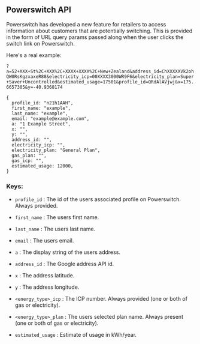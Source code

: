 ## Powerswitch API

Powerswitch has developed a new feature for retailers to access information about customers that are potentially switching. This is provided in the form of URL query params passed along when the user clicks the switch link on Powerswitch.

Here's a real example: 

`?a=52+XXX+St%2C+XXX%2C+XXXX+XXXX%2C+New+Zealand&address_id=ChXXXXXVk2ohQW0RsKgzxaxeR88&electricity_icp=00XXXX3000WR9F6&electricity_plan=Super+Saver+Uncontrolled&estimated_usage=17501&profile_id=QRdAlAVjwj&x=175.6657305&y=-40.9368174`

```
{
  profile_id: "n21h1AAH",
  first_name: "example",
  last_name: "example",
  email: "example@example.com",
  a: "1 Example Street",
  x: "",
  y: "",
  address_id: "",
  electricity_icp: "",
  electricity_plan: "General Plan",
  gas_plan: "",
  gas_icp: "",
  estimated_usage: 12000,
}
```

### Keys:

- `profile_id` : The id of the users associated profile on Powerswitch. Always provided.

- `first_name` : The users first name.

- `last_name` : The users last name.

- `email` : The users email.

- `a` : The display string of the users address.

- `address_id` : The Google address API id.

- `x` : The address latitude.

- `y` : The address longitude.

- `<energy_type>_icp` : The ICP number. Always provided (one or both of gas or electricity).

- `<energy_type>_plan` : The users selected plan name. Always present (one or both of gas or electricity).

- `estimated_usage` : Estimate of usage in kWh/year.
